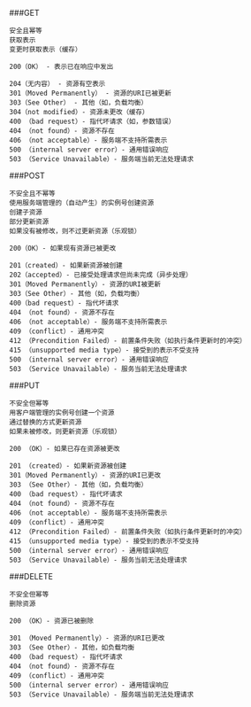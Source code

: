###GET

    安全且幂等
    获取表示
    变更时获取表示（缓存）

    200（OK） - 表示已在响应中发出

    204（无内容） - 资源有空表示
    301（Moved Permanently） - 资源的URI已被更新
    303（See Other） - 其他（如，负载均衡）
    304（not modified）- 资源未更改（缓存）
    400 （bad request）- 指代坏请求（如，参数错误）
    404 （not found）- 资源不存在
    406 （not acceptable）- 服务端不支持所需表示
    500 （internal server error）- 通用错误响应
    503 （Service Unavailable）- 服务端当前无法处理请求

###POST

    不安全且不幂等
    使用服务端管理的（自动产生）的实例号创建资源
    创建子资源
    部分更新资源
    如果没有被修改，则不过更新资源（乐观锁）

    200（OK）- 如果现有资源已被更改

    201（created）- 如果新资源被创建
    202（accepted）- 已接受处理请求但尚未完成（异步处理）
    301（Moved Permanently）- 资源的URI被更新
    303（See Other）- 其他（如，负载均衡）
    400（bad request）- 指代坏请求
    404 （not found）- 资源不存在
    406 （not acceptable）- 服务端不支持所需表示
    409 （conflict）- 通用冲突
    412 （Precondition Failed）- 前置条件失败（如执行条件更新时的冲突）
    415 （unsupported media type）- 接受到的表示不受支持
    500 （internal server error）- 通用错误响应
    503 （Service Unavailable）- 服务当前无法处理请求

###PUT

    不安全但幂等
    用客户端管理的实例号创建一个资源
    通过替换的方式更新资源
    如果未被修改，则更新资源（乐观锁）

    200 （OK）- 如果已存在资源被更改

    201 （created）- 如果新资源被创建
    301（Moved Permanently）- 资源的URI已更改
    303 （See Other）- 其他（如，负载均衡）
    400 （bad request）- 指代坏请求
    404 （not found）- 资源不存在
    406 （not acceptable）- 服务端不支持所需表示
    409 （conflict）- 通用冲突
    412 （Precondition Failed）- 前置条件失败（如执行条件更新时的冲突）
    415 （unsupported media type）- 接受到的表示不受支持
    500 （internal server error）- 通用错误响应
    503 （Service Unavailable）- 服务当前无法处理请求

###DELETE

    不安全但幂等
    删除资源

    200 （OK）- 资源已被删除

    301 （Moved Permanently）- 资源的URI已更改
    303 （See Other）- 其他，如负载均衡
    400 （bad request）- 指代坏请求
    404 （not found）- 资源不存在
    409 （conflict）- 通用冲突
    500 （internal server error）- 通用错误响应
    503 （Service Unavailable）- 服务端当前无法处理请求
